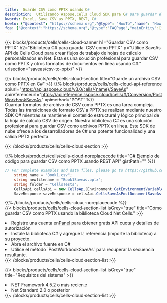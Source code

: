 ```yaml
---
title:  Guarde CSV como PPTX usando C#
description:  Utilizando Aspose.Cells Cloud SDK para C# para guardar el archivo en formato CSV como archivo en formato PPTX.
kwords: Excel, Save CSV as PPTX, REST, C#
howto: {"@context": "https://schema.org","@type": "HowTo","name": "How to save CSV as PPTX using the Cells Cloud Net library.","description": "How to save CSV as PPTX using the Cells Cloud Net library.","image": {"@type": "ImageObject"},"url": "/net/saveas/csv-to-pptx/","step": [{ "@type": "HowToStep","name": "How to save CSV as PPTX using the Cells Cloud Net library. step 1", "image": {"@type": "ImageObject",},"url": "/net/saveas/csv-to-pptx/","text": "Register an account at <a href='https://dashboard.aspose.cloud/'>Dashboard</a> to get free API quota & authorization details",},{ "@type": "HowToStep","name": "How to save CSV as PPTX using the Cells Cloud Net library. step 1", "image": {"@type": "ImageObject",},"url": "/net/saveas/csv-to-pptx/","text": "Install C# library and add the reference (import the library) to your project.",},{ "@type": "HowToStep","name": "How to save CSV as PPTX using the Cells Cloud Net library. step 1", "image": {"@type": "ImageObject",},"url": "/net/saveas/csv-to-pptx/","text": "Open the source file in C#",},{ "@type": "HowToStep","name": "How to save CSV as PPTX using the Cells Cloud Net library. step 1", "image": {"@type": "ImageObject",},"url": "/net/saveas/csv-to-pptx/","text": "Use the `PostWorkbookSaveAs` method to retrieve the resulting stream.",}, ],"supply": {"@type": "HowToSupply","name": "document"},"tool": [{"@type": "HowToTool","name": "Visual Studio, Visual Studio Code, Rider"},{"@type": "HowToTool","name": "Aspose Cells"}],"totalTime": "PT6M"}
fqa: {"@context":"https://schema.org","@type":"FAQPage","mainEntity":[{"@type":"Question","name":"Why save file as other formats file in C# using REST API?","acceptedAnswer":{"@type":"Answer","text":"Documents are encoded in many ways, and some files may be incompatible with the software you use. To open and read such files, just save them as appropriate file formats.<br/><ol><li>Install .NET SDK and add the reference (import the library) to your project.</li><li>Open the source file in C# using REST API.</li><li>Call the PostWorkbookSaveAsRequest() method, passing an output filename with required extension.</li><li>Get the result of save as a separate file.</li></ol>"}},{"@type":"Question","name":"What file formats can I save as with your C# library?","acceptedAnswer":{"@type":"Answer","text":"We support a variety of file formats for conversion using .NET library, including XLSX, Excel, xls , PDF, CSV, HTML, Markdown, XML, PNG, JPG, TIFF, Json, TXT and many more."}},{"@type":"Question","name":"What is the maximum allowed file size for conversion using this .NET library?","acceptedAnswer":{"@type":"Answer","text":"There are no file size limits for format conversions using .NET library."}}]}
---
```

{{< blocks/products/cells/cells-cloud-banner h1="Guardar CSV como PPTX" h2="Biblioteca C# para guardar CSV como PPTX" p="Utilice SaveAs API de Cells Cloud para crear flujos de trabajo de hojas de cálculo personalizados en Net. Esta es una solución profesional para guardar CSV como PPTX y otros formatos de documentos en línea usando C#." urlsection="saveas/csv-to-pptx/" >}}

{{< blocks/products/cells/cells-cloud-section title="Guarde un archivo CSV como PPTX en C#" >}}
{{% blocks/products/cells/cells-cloud-api-reference apiurl="https://api.aspose.cloud/v3.0/cells/{name}/SaveAs" apireferenceurl="https://apireference.aspose.cloud/cells/#/Conversion/PostWorkbookSaveAs" apimethod="POST" %}}
<br/>
Guardar formatos de archivo de CSV como PPTX es una tarea compleja. Todas las transiciones de formato CSV a PPTX se realizan mediante nuestro SDK C# mientras se mantiene el contenido estructural y lógico principal de la hoja de cálculo CSV de origen. Nuestra biblioteca C# es una solución profesional para guardar CSV como archivos PPTX en línea. Este SDK de nube ofrece a los desarrolladores de C# una potente funcionalidad y una salida PPTX perfecta.

{{< /blocks/products/cells/cells-cloud-section >}}

{{% blocks/products/cells/cells-cloud-noreplacecode title="C# Ejemplo de código para guardar CSV como PPTX usando REST API" gistPath="" %}}
  
```cs
// For complete examples and data files, please go to https://github.com/aspose-cells-cloud/aspose-cells-cloud-dotnet/
    string name = "Book1.csv";
    string newfilename = "Book1SaveAs.pptx";
    string folder = "CellsTests";
    CellsApi cellsApi = new CellsApi(Environment.GetEnvironmentVariable("ProductClientId"), Environment.GetEnvironmentVariable("ProductClientSecret"));
    SaveResponse saveResponse = cellsApi.CellsSaveAsPostDocumentSaveAs(name, null, newfilename, null,null,folder);
```
  
{{% /blocks/products/cells/cells-cloud-noreplacecode %}}
<br/>
{{< blocks/products/cells/cells-cloud-section-list isGrey="true" title="Cómo guardar CSV como PPTX usando la biblioteca Cloud Net Cells." >}}
<li> Registre una cuenta en<a href="https://dashboard.aspose.cloud/">Panel</a> para obtener gratis API cuota y detalles de autorización</li>
<li>Instale la biblioteca C# y agregue la referencia (importe la biblioteca) a su proyecto.</li>
<li>Abra el archivo fuente en C#</li>
<li>Utilice el método `PostWorkbookSaveAs` para recuperar la secuencia resultante.</li>
{{< /blocks/products/cells/cells-cloud-section-list >}}

{{< blocks/products/cells/cells-cloud-section-list isGrey="true" title="Requisitos del sistema" >}}
<li>NET Framework 4.5.2 o más reciente</li>
<li>Net Standard 2.0 o posterior</li>
{{< /blocks/products/cells/cells-cloud-section-list >}}
